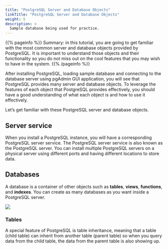 ```yaml
---
title: "PostgreSQL Server and Database Objects"
linkTitle: "PostgreSQL Server and Database Objects"
weight: 5
description: >
  Sample database being used for practice.
---
```


{{% pageinfo %}}
Summary: in this tutorial, you are going to get familiar with the most common server and database objects provided by PostgreSQL. It is important to understand those objects and their functionality so you do not miss out on the cool features that you may wish to have in the system.
{{% /pageinfo %}}

After installing PostgreSQL, loading sample database and connecting to the database server using pgAdmin GUI application, you will see that PostgreSQL provides many server and database objects. To leverage the features of each object that PostgreSQL provides effectively, you should have a good understanding of what each object is and how to use it effectively.

Let’s get familiar with these PostgreSQL server and database objects.

## Server service

When you install a PostgreSQL instance, you will have a corresponding PostgreSQL server service. The PostgreSQL server service is also known as the PostgreSQL server. You can install multiple PostgreSQL servers on a physical server using different ports and having different locations to store data.

## Databases

A database is a container of other objects such as **tables**, **views**, **functions**, and **indexes**. You can create as many databases as you want inside a PostgreSQL server.

<img class="center" src="postgresql-databases.png" />

### Tables

A special feature of PostgreSQL is table inheritance, meaning that a table (child table) can inherit from another table (parent table) so when you query data from the child table, the data from the parent table is also showing up.

